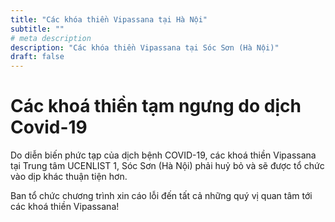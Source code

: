 ```yaml
---
title: "Các khóa thiền Vipassana tại Hà Nội"
subtitle: ""
# meta description
description: "Các khóa thiền Vipassana tại Sóc Sơn (Hà Nội)"
draft: false
---
```

# Các khoá thiền tạm ngưng do dịch Covid-19

Do diễn biến phức tạp của dịch bệnh COVID-19, các khoá thiền Vipassana tại Trung tâm UCENLIST 1, Sóc Sơn (Hà Nội) phải huỷ bỏ và sẽ được tổ chức vào dịp khác thuận tiện hơn.

Ban tổ chức chương trình xin cáo lỗi đến tất cả những quý vị quan tâm tới các khoá thiền Vipassana!